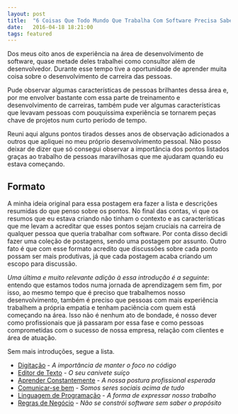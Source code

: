 ```yaml
---
layout: post
title:  "6 Coisas Que Todo Mundo Que Trabalha Com Software Precisa Saber"
date:   2016-04-18 18:21:00
tags: featured
---
```


Dos meus oito anos de experiência na área de desenvolvimento de software, quase metade deles trabalhei como consultor além de desenvolvedor. Durante esse tempo tive a oportunidade de aprender muita coisa sobre o desenvolvimento de carreira das pessoas.

Pude observar algumas características de pessoas brilhantes dessa área e, por me envolver bastante com essa parte de treinamento e desenvolvimento de carreiras, também pude ver algumas características que levavam pessoas com pouquíssima experiência se tornarem peças chave de projetos num curto período de tempo.

Reuni aqui alguns pontos tirados desses anos de observação adicionados a outros que apliquei no meu próprio desenvolvimento pessoal. Não posso deixar de dizer que só consegui observar a importância dos pontos listados graças ao trabalho de pessoas maravilhosas que me ajudaram quando eu estava começando.

## Formato

A minha ideia original para essa postagem era fazer a lista e descrições resumidas do que penso sobre os pontos. No final das contas, vi que os resumos que eu estava criando não tinham o contexto e as características que me levam a acreditar que esses pontos sejam cruciais na carreira de qualquer pessoa que queria trabalhar com software. Por conta disso decidi fazer uma coleção de postagens, sendo uma postagem por assunto. Outro fato é que com esse formato acredito que discussões sobre cada ponto possam ser mais produtivas, já que cada postagem acaba criando um escopo para discussão.

_Uma última e muito relevante adição à essa introdução é a seguinte_: entendo que estamos todos numa jornada de aprendizagem sem fim, por isso, ao mesmo tempo que é preciso que trabalhemos nosso desenvolvimento, também é preciso que pessoas com mais experiência trabalhem a própria empatia e tenham paciência com quem está começando na área. Isso não é nenhum ato de bondade, é nosso dever como profissionais que já passaram por essa fase e como pessoas comprometidas com o sucesso de nossa empresa, relação com clientes e área de atuação.

Sem mais introduções, segue a lista.

* [Digitação](/dev/2016/04/20/digitacao.html) - _A importância de manter o foco no código_
* [Editor de Texto](/dev/2016/04/22/editor-de-texto.html) - _O seu canivete suíço_
* [Aprender Constantemente](# "Em Construção") - _A nossa postura profissional esperada_
* [Comunicar-se bem](# "Em Construção") - _Somos seres sociais acima de tudo_
* [Linguagem de Programação](# "Em Construção") - _A forma de expressar nosso trabalho_
* [Regras de Negócio](# "Em Construção") - _Não se constrói software sem saber o propósito_
